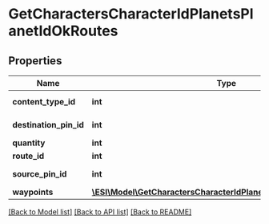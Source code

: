 # GetCharactersCharacterIdPlanetsPlanetIdOkRoutes

## Properties
Name | Type | Description | Notes
------------ | ------------- | ------------- | -------------
**content_type_id** | **int** | content_type_id integer | 
**destination_pin_id** | **int** | destination_pin_id integer | 
**quantity** | **int** | quantity integer | 
**route_id** | **int** | route_id integer | 
**source_pin_id** | **int** | source_pin_id integer | 
**waypoints** | [**\ESI\Model\GetCharactersCharacterIdPlanetsPlanetIdOkWaypoints[]**](GetCharactersCharacterIdPlanetsPlanetIdOkWaypoints.md) | waypoints array | [optional] 

[[Back to Model list]](../README.md#documentation-for-models) [[Back to API list]](../README.md#documentation-for-api-endpoints) [[Back to README]](../README.md)


